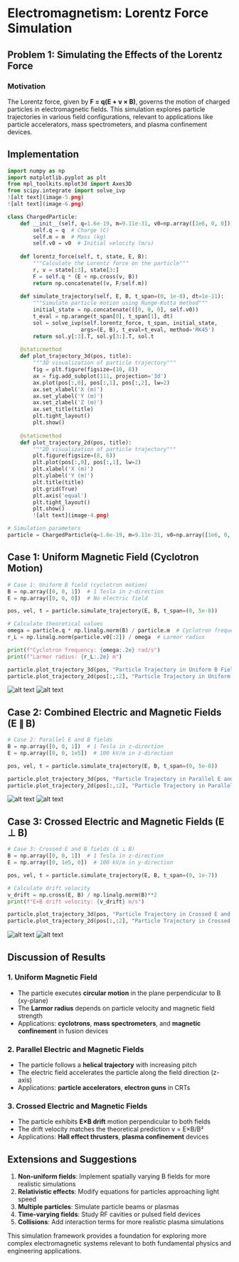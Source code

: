 # Electromagnetism: Lorentz Force Simulation

## Problem 1: Simulating the Effects of the Lorentz Force

### Motivation
The Lorentz force, given by **F = q(E + v × B)**, governs the motion of charged particles in electromagnetic fields. This simulation explores particle trajectories in various field configurations, relevant to applications like particle accelerators, mass spectrometers, and plasma confinement devices.

## Implementation

```python
import numpy as np
import matplotlib.pyplot as plt
from mpl_toolkits.mplot3d import Axes3D
from scipy.integrate import solve_ivp
![alt text](image-5.png)
![alt text](image-6.png)

class ChargedParticle:
    def __init__(self, q=1.6e-19, m=9.11e-31, v0=np.array([1e6, 0, 0])):
        self.q = q  # Charge (C)
        self.m = m  # Mass (kg)
        self.v0 = v0  # Initial velocity (m/s)
        
    def lorentz_force(self, t, state, E, B):
        """Calculate the Lorentz force on the particle"""
        r, v = state[:3], state[3:]
        F = self.q * (E + np.cross(v, B))
        return np.concatenate((v, F/self.m))
    
    def simulate_trajectory(self, E, B, t_span=(0, 1e-8), dt=1e-11):
        """Simulate particle motion using Runge-Kutta method"""
        initial_state = np.concatenate(([0, 0, 0], self.v0))
        t_eval = np.arange(t_span[0], t_span[1], dt)
        sol = solve_ivp(self.lorentz_force, t_span, initial_state, 
                       args=(E, B), t_eval=t_eval, method='RK45')
        return sol.y[:3].T, sol.y[3:].T, sol.t
    
    @staticmethod
    def plot_trajectory_3d(pos, title):
        """3D visualization of particle trajectory"""
        fig = plt.figure(figsize=(10, 8))
        ax = fig.add_subplot(111, projection='3d')
        ax.plot(pos[:,0], pos[:,1], pos[:,2], lw=2)
        ax.set_xlabel('X (m)')
        ax.set_ylabel('Y (m)')
        ax.set_zlabel('Z (m)')
        ax.set_title(title)
        plt.tight_layout()
        plt.show()
    
    @staticmethod
    def plot_trajectory_2d(pos, title):
        """2D visualization of particle trajectory"""
        plt.figure(figsize=(8, 6))
        plt.plot(pos[:,0], pos[:,1], lw=2)
        plt.xlabel('X (m)')
        plt.ylabel('Y (m)')
        plt.title(title)
        plt.grid(True)
        plt.axis('equal')
        plt.tight_layout()
        plt.show()
        ![alt text](image-4.png)

# Simulation parameters
particle = ChargedParticle(q=1.6e-19, m=9.11e-31, v0=np.array([1e6, 0, 0]))
```

## Case 1: Uniform Magnetic Field (Cyclotron Motion)

```python
# Case 1: Uniform B field (cyclotron motion)
B = np.array([0, 0, 1])  # 1 Tesla in z-direction
E = np.array([0, 0, 0])  # No electric field

pos, vel, t = particle.simulate_trajectory(E, B, t_span=(0, 5e-8))

# Calculate theoretical values
omega = particle.q * np.linalg.norm(B) / particle.m  # Cyclotron frequency
r_L = np.linalg.norm(particle.v0[:2]) / omega  # Larmor radius

print(f"Cyclotron frequency: {omega:.2e} rad/s")
print(f"Larmor radius: {r_L:.2e} m")

particle.plot_trajectory_3d(pos, "Particle Trajectory in Uniform B Field (3D)")
particle.plot_trajectory_2d(pos[:,:2], "Particle Trajectory in Uniform B Field (XY Plane)")
```
![alt text](image-7.png)
![alt text](image-8.png)
## Case 2: Combined Electric and Magnetic Fields (E ∥ B)

```python
# Case 2: Parallel E and B fields
B = np.array([0, 0, 1])  # 1 Tesla in z-direction
E = np.array([0, 0, 1e5])  # 100 kV/m in z-direction

pos, vel, t = particle.simulate_trajectory(E, B, t_span=(0, 5e-8))

particle.plot_trajectory_3d(pos, "Particle Trajectory in Parallel E and B Fields (3D)")
particle.plot_trajectory_2d(pos[:,:2], "Particle Trajectory in Parallel E and B Fields (XY Plane)")
```
![alt text](image-9.png)
![alt text](image-10.png)
## Case 3: Crossed Electric and Magnetic Fields (E ⊥ B)

```python
# Case 3: Crossed E and B fields (E ⊥ B)
B = np.array([0, 0, 1])  # 1 Tesla in z-direction
E = np.array([0, 1e5, 0])  # 100 kV/m in y-direction

pos, vel, t = particle.simulate_trajectory(E, B, t_span=(0, 1e-7))

# Calculate drift velocity
v_drift = np.cross(E, B) / np.linalg.norm(B)**2
print(f"E×B drift velocity: {v_drift} m/s")

particle.plot_trajectory_3d(pos, "Particle Trajectory in Crossed E and B Fields (3D)")
particle.plot_trajectory_2d(pos[:,:2], "Particle Trajectory in Crossed E and B Fields (XY Plane)")
```
![alt text](image-11.png)
![alt text](image-12.png)
## Discussion of Results

### 1. Uniform Magnetic Field
- The particle executes **circular motion** in the plane perpendicular to B (xy-plane)
- The **Larmor radius** depends on particle velocity and magnetic field strength
- Applications: **cyclotrons**, **mass spectrometers**, and **magnetic confinement** in fusion devices

### 2. Parallel Electric and Magnetic Fields
- The particle follows a **helical trajectory** with increasing pitch
- The electric field accelerates the particle along the field direction (z-axis)
- Applications: **particle accelerators**, **electron guns** in CRTs

### 3. Crossed Electric and Magnetic Fields
- The particle exhibits **E×B drift** motion perpendicular to both fields
- The drift velocity matches the theoretical prediction v = E×B/B²
- Applications: **Hall effect thrusters**, **plasma confinement** devices

## Extensions and Suggestions

1. **Non-uniform fields**: Implement spatially varying B fields for more realistic simulations
2. **Relativistic effects**: Modify equations for particles approaching light speed
3. **Multiple particles**: Simulate particle beams or plasmas
4. **Time-varying fields**: Study RF cavities or pulsed field devices
5. **Collisions**: Add interaction terms for more realistic plasma simulations

This simulation framework provides a foundation for exploring more complex electromagnetic systems relevant to both fundamental physics and engineering applications.